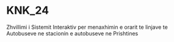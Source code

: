 # KNK_24

Zhvillimi i Sistemit Interaktiv per menaxhimin e orarit te linjave te Autobuseve ne stacionin e
autobuseve ne Prishtines
